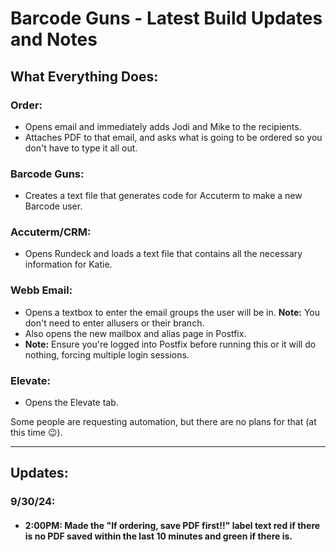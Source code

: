 # Barcode Guns - Latest Build Updates and Notes

## What Everything Does:

### Order:
- Opens email and immediately adds Jodi and Mike to the recipients.
- Attaches PDF to that email, and asks what is going to be ordered so you don't have to type it all out.

### Barcode Guns:
- Creates a text file that generates code for Accuterm to make a new Barcode user.

### Accuterm/CRM:
- Opens Rundeck and loads a text file that contains all the necessary information for Katie.

### Webb Email:
- Opens a textbox to enter the email groups the user will be in. **Note:** You don't need to enter allusers or their branch.
- Also opens the new mailbox and alias page in Postfix. 
- **Note:** Ensure you're logged into Postfix before running this or it will do nothing, forcing multiple login sessions.

### Elevate:
- Opens the Elevate tab.

Some people are requesting automation, but there are no plans for that (at this time 😉).

---

## Updates:

### 9/30/24:
- #### 2:00PM: Made the "If ordering, save PDF first!!" label text red if there is no PDF saved within the last 10 minutes and green if there is.
